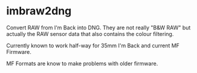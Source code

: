 # imbraw2dng
Convert RAW from I'm Back into DNG. They are not really "B&W RAW" but actually the RAW sensor data that also contains the colour filtering.

Currently known to work half-way for 35mm I'm Back and current MF Firmware.

MF Formats are know to make problems with older firmware.
